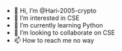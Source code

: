 - 👋 Hi, I’m @Hari-2005-crypto
- 👀 I’m interested in CSE
- 🌱 I’m currently learning Python
- 💞️ I’m looking to collaborate on CSE
- 📫 How to reach me no way

<!---
Hari-2005-crypto/Hari-2005-crypto is a ✨ special ✨ repository because its `README.md` (this file) appears on your GitHub profile.
You can click the Preview link to take a look at your changes.
--->
